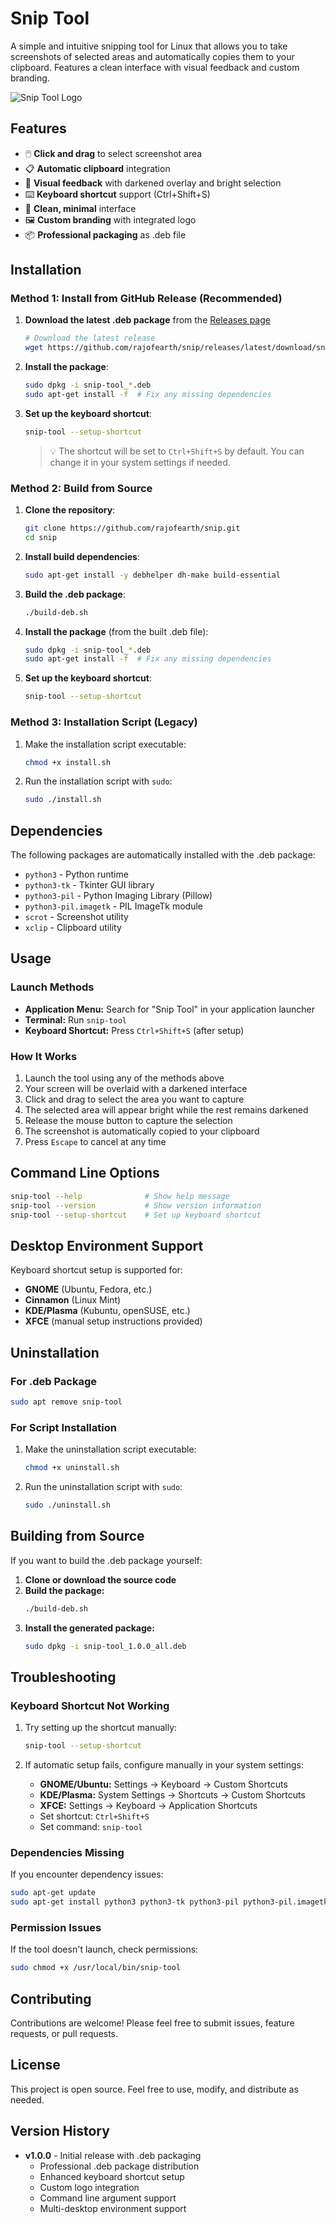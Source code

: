 # Snip Tool

A simple and intuitive snipping tool for Linux that allows you to take screenshots of selected areas and automatically copies them to your clipboard. Features a clean interface with visual feedback and custom branding.

![Snip Tool Logo](snip-tool.png)

## Features

- 🖱️ **Click and drag** to select screenshot area
- 📋 **Automatic clipboard** integration
- 🎨 **Visual feedback** with darkened overlay and bright selection
- ⌨️ **Keyboard shortcut** support (Ctrl+Shift+S)
- 🎯 **Clean, minimal** interface
- 🖼️ **Custom branding** with integrated logo
- 📦 **Professional packaging** as .deb file

## Installation

### Method 1: Install from GitHub Release (Recommended)

1. **Download the latest .deb package** from the [Releases page](https://github.com/rajofearth/snip/releases/latest)
   ```bash
   # Download the latest release
   wget https://github.com/rajofearth/snip/releases/latest/download/snip-tool_*.deb
   ```

2. **Install the package**:
   ```bash
   sudo dpkg -i snip-tool_*.deb
   sudo apt-get install -f  # Fix any missing dependencies
   ```

3. **Set up the keyboard shortcut**:
   ```bash
   snip-tool --setup-shortcut
   ```

   > 💡 The shortcut will be set to `Ctrl+Shift+S` by default. You can change it in your system settings if needed.

### Method 2: Build from Source

1. **Clone the repository**:
   ```bash
   git clone https://github.com/rajofearth/snip.git
   cd snip
   ```

2. **Install build dependencies**:
   ```bash
   sudo apt-get install -y debhelper dh-make build-essential
   ```

3. **Build the .deb package**:
   ```bash
   ./build-deb.sh
   ```

4. **Install the package** (from the built .deb file):
   ```bash
   sudo dpkg -i snip-tool_*.deb
   sudo apt-get install -f  # Fix any missing dependencies
   ```

5. **Set up the keyboard shortcut**:
   ```bash
   snip-tool --setup-shortcut
   ```

### Method 3: Installation Script (Legacy)

1. Make the installation script executable:
   ```bash
   chmod +x install.sh
   ```

2. Run the installation script with `sudo`:
   ```bash
   sudo ./install.sh
   ```

## Dependencies

The following packages are automatically installed with the .deb package:

- `python3` - Python runtime
- `python3-tk` - Tkinter GUI library
- `python3-pil` - Python Imaging Library (Pillow)
- `python3-pil.imagetk` - PIL ImageTk module
- `scrot` - Screenshot utility
- `xclip` - Clipboard utility

## Usage

### Launch Methods

- **Application Menu:** Search for "Snip Tool" in your application launcher
- **Terminal:** Run `snip-tool`
- **Keyboard Shortcut:** Press `Ctrl+Shift+S` (after setup)

### How It Works

1. Launch the tool using any of the methods above
2. Your screen will be overlaid with a darkened interface
3. Click and drag to select the area you want to capture
4. The selected area will appear bright while the rest remains darkened
5. Release the mouse button to capture the selection
6. The screenshot is automatically copied to your clipboard
7. Press `Escape` to cancel at any time

## Command Line Options

```bash
snip-tool --help              # Show help message
snip-tool --version           # Show version information
snip-tool --setup-shortcut    # Set up keyboard shortcut
```

## Desktop Environment Support

Keyboard shortcut setup is supported for:
- **GNOME** (Ubuntu, Fedora, etc.)
- **Cinnamon** (Linux Mint)
- **KDE/Plasma** (Kubuntu, openSUSE, etc.)
- **XFCE** (manual setup instructions provided)

## Uninstallation

### For .deb Package
```bash
sudo apt remove snip-tool
```

### For Script Installation
1. Make the uninstallation script executable:
   ```bash
   chmod +x uninstall.sh
   ```

2. Run the uninstallation script with `sudo`:
   ```bash
   sudo ./uninstall.sh
   ```

## Building from Source

If you want to build the .deb package yourself:

1. **Clone or download the source code**
2. **Build the package:**
   ```bash
   ./build-deb.sh
   ```
3. **Install the generated package:**
   ```bash
   sudo dpkg -i snip-tool_1.0.0_all.deb
   ```

## Troubleshooting

### Keyboard Shortcut Not Working

1. Try setting up the shortcut manually:
   ```bash
   snip-tool --setup-shortcut
   ```

2. If automatic setup fails, configure manually in your system settings:
   - **GNOME/Ubuntu:** Settings → Keyboard → Custom Shortcuts
   - **KDE/Plasma:** System Settings → Shortcuts → Custom Shortcuts
   - **XFCE:** Settings → Keyboard → Application Shortcuts
   - Set shortcut: `Ctrl+Shift+S`
   - Set command: `snip-tool`

### Dependencies Missing

If you encounter dependency issues:
```bash
sudo apt-get update
sudo apt-get install python3 python3-tk python3-pil python3-pil.imagetk scrot xclip
```

### Permission Issues

If the tool doesn't launch, check permissions:
```bash
sudo chmod +x /usr/local/bin/snip-tool
```

## Contributing

Contributions are welcome! Please feel free to submit issues, feature requests, or pull requests.

## License

This project is open source. Feel free to use, modify, and distribute as needed.

## Version History

- **v1.0.0** - Initial release with .deb packaging
  - Professional .deb package distribution
  - Enhanced keyboard shortcut setup
  - Custom logo integration
  - Command line argument support
  - Multi-desktop environment support
